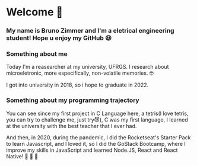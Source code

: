 # Welcome 👋

### My name is Bruno Zimmer and I'm a eletrical engineering student! Hope u enjoy my GitHub :satisfied:

### Something about me

Today I'm a reasearcher at my university, UFRGS. I research about microeletronic, more especifically, non-volatile memories. :nerd_face:

I got into university in 2018, so i hope to graduate in 2022.

### Something about my programming trajectory

You can see since my first project in C Language here, a tetris(I love tetris, you can try to challenge me, just try:smiling_imp:), C was my first language, I learned at the university with the best teacher that I ever had.

<!--
Some time later I start coding in Python by myself and built two simple projects that I really like, a Snake and a Pacman, I love games.:video_game::space_invader:
-->

And then, in 2020, during the pandemic, I did the Rocketseat's Starter Pack to learn Javascript, and I loved it, so I did the GoStack Bootcamp, where I improve my skills in JavaScript and learned Node.JS, React and React Native! :purple_heart: :rocket: :purple_heart:

<!--
**BrunoZimmer/BrunoZimmer** is a ✨ _special_ ✨ repository because its `README.md` (this file) appears on your GitHub profile.

Here are some ideas to get you started:

- 🔭 I’m currently working on ...
- 🌱 I’m currently learning ...
- 👯 I’m looking to collaborate on ...
- 🤔 I’m looking for help with ...
- 💬 Ask me about ...
- 📫 How to reach me: ...
- 😄 Pronouns: ...
- ⚡ Fun fact: ...
-->
